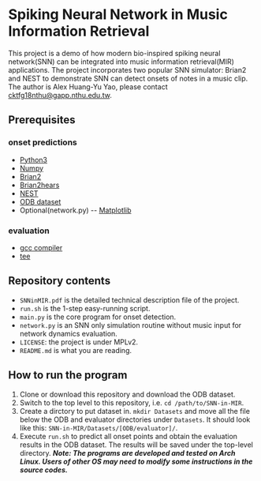 # Spiking Neural Network in Music Information Retrieval
This project is a demo of how modern bio-inspired spiking neural network(SNN) can be integrated into music information retrieval(MIR) applications. The project incorporates two popular SNN simulator: Brian2 and NEST to demonstrate SNN can detect onsets of notes in a music clip. The author is Alex Huang-Yu Yao, please contact <cktfg18nthu@gapp.nthu.edu.tw>.

## Prerequisites
### onset predictions
* [Python3](https://www.python.org/)
* [Numpy](https://www.numpy.org/)
* [Brian2](https://brian2.readthedocs.io/en/stable/)
* [Brian2hears](https://brian2hears.readthedocs.io/en/stable/)
* [NEST](https://nest-simulator.readthedocs.io/en/latest/index.html)
* [ODB dataset](https://grfia.dlsi.ua.es/cm/worklines/pertusa/onset/)
* Optional(network.py) -- [Matplotlib](https://matplotlib.org/)
### evaluation
* [gcc compiler](https://gcc.gnu.org/)
* [tee](http://pubs.opengroup.org/onlinepubs/9699919799/utilities/tee.html)

## Repository contents
* `SNNinMIR.pdf` is the detailed technical description file of the project.
* `run.sh` is the 1-step easy-running script.
* `main.py` is the core program for onset detection.
* `network.py` is an SNN only simulation routine without music input for network dynamics evaluation.
* `LICENSE`: the project is under MPLv2.
* `README.md` is what you are reading.

## How to run the program
1. Clone or download this repository and download the ODB dataset.
2. Switch to the top level to this repository, i.e. `cd /path/to/SNN-in-MIR`.
3. Create a dirctory to put dataset in. `mkdir Datasets` and move all the file below the ODB and evaluator directories under `Datasets`. It should look like this: `SNN-in-MIR/Datasets/[ODB/evaluator]/`.
4. Execute `run.sh` to predict all onset points and obtain the evaluation results in the ODB dataset. The results will be saved under the top-level directory.
___Note: The programs are developed and tested on Arch Linux. Users of other OS may need to modify some instructions in the source codes.___
